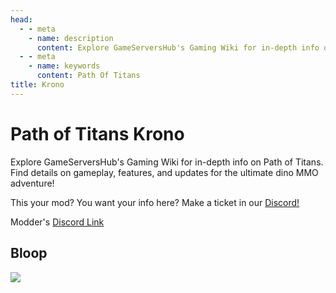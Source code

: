 ```yaml
---
head:
  - - meta
    - name: description
      content: Explore GameServersHub's Gaming Wiki for in-depth info on Path of Titans. Find details on gameplay, features, and updates for the ultimate dino MMO adventure! 
  - - meta
    - name: keywords
      content: Path Of Titans
title: Krono
---
```


# Path of Titans Krono


Explore GameServersHub's Gaming Wiki for in-depth info on Path of Titans. Find details on gameplay, features, and updates for the ultimate dino MMO adventure! 

This your mod? You want your info here? Make a ticket in our [Discord!](https://discord.gg/gsh) 

Modder's [Discord Link](#)

## Bloop
<a href='./Path-of-Titans-Bloop' target='_blank'> <img src='https://web-cdn.alderongames.com/files/998/conversions/BloopCover1-icon.jpg' /> </a>
